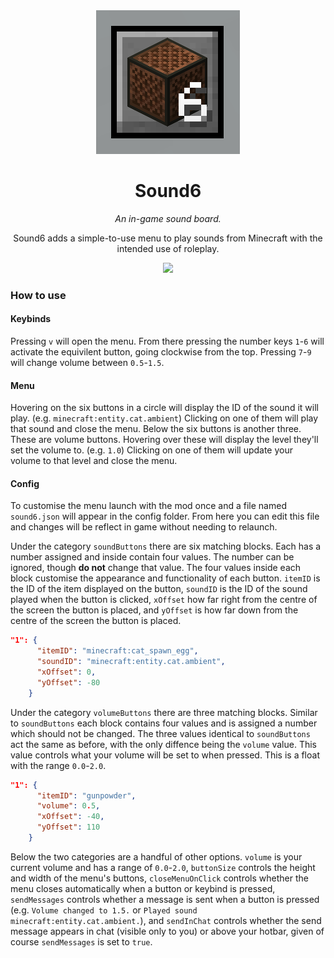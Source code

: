 <div align="center"><center>
<img src="https://raw.githubusercontent.com/lumilovesyou/Sound6/refs/heads/main/sound6/src/main/resources/assets/sound6/icon.png">

# Sound6

*An in-game sound board.*

Sound6 adds a simple-to-use menu to play sounds from Minecraft with the intended use of roleplay.

<img src="https://cdn.modrinth.com/data/OzFxo8Bq/images/61b0714f982378306f145067d612dd3203de8079.webp" width="600vw">
</center></div>

### How to use
#### Keybinds
Pressing `v` will open the menu. From there pressing the number keys `1`-`6` will activate the equivilent button, going clockwise from the top. Pressing `7`-`9` will change volume between `0.5`-`1.5`.

#### Menu
Hovering on the six buttons in a circle will display the ID of the sound it will play. (e.g. `minecraft:entity.cat.ambient`) Clicking on one of them will play that sound and close the menu. Below the six buttons is another three. These are volume buttons. Hovering over these will display the level they'll set the volume to. (e.g. `1.0`) Clicking on one of them will update your volume to that level and close the menu.

#### Config
To customise the menu launch with the mod once and a file named `sound6.json` will appear in the config folder. From here you can edit this file and changes will be reflect in game without needing to relaunch.

Under the category `soundButtons` there are six matching blocks. Each has a number assigned and inside contain four values. The number can be ignored, though **do not** change that value. The four values inside each block customise the appearance and functionality of each button. `itemID` is the ID of the item displayed on the button, `soundID` is the ID of the sound played when the button is clicked, `xOffset` how far right from the centre of the screen the button is placed, and `yOffset` is how far down from the centre of the screen the button is placed.

```json
"1": {
      "itemID": "minecraft:cat_spawn_egg",
      "soundID": "minecraft:entity.cat.ambient",
      "xOffset": 0,
      "yOffset": -80
    }
```
Under the category `volumeButtons` there are three matching blocks. Similar to `soundButtons` each block contains four values and is assigned a number which should not be changed. The three values identical to `soundButtons` act the same as before, with the only diffence being the `volume` value. This value controls what your volume will be set to when pressed. This is a float with the range `0.0`-`2.0`.

```json
"1": {
      "itemID": "gunpowder",
      "volume": 0.5,
      "xOffset": -40,
      "yOffset": 110
    }
```

Below the two categories are a handful of other options. `volume` is your current volume and has a range of `0.0`-`2.0`, `buttonSize` controls the height and width of the menu's buttons, `closeMenuOnClick` controls whether the menu closes automatically when a button or keybind is pressed, `sendMessages` controls whether a message is sent when a button is pressed (e.g. `Volume changed to 1.5.` or `Played sound minecraft:entity.cat.ambient.`), and `sendInChat` controls whether the send message appears in chat (visible only to you) or above your hotbar, given of course `sendMessages` is set to `true`.